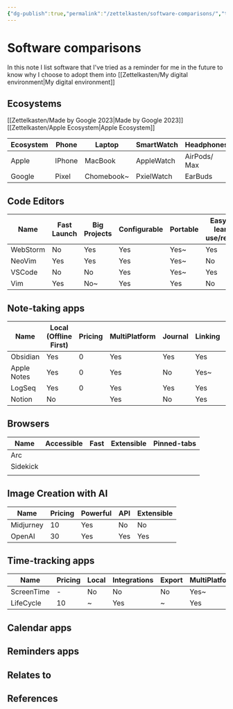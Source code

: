 ```yaml
---
{"dg-publish":true,"permalink":"/zettelkasten/software-comparisons/","title":"Software comparisons","tags":["status/todo","core/tech"],"noteIcon":"","created":"2023-10-08T14:34:06.039+01:00","updated":"2023-10-26T11:18:53.330+01:00"}
---
```



# Software comparisons

In this note I list software that I've tried as a reminder for me in the future to know why I choose to adopt them into [[Zettelkasten/My digital environment\|My digital environment]]

## Ecosystems
[[Zettelkasten/Made by Google 2023\|Made by Google 2023]]
[[Zettelkasten/Apple Ecosystem\|Apple Ecosystem]]

| Ecosystem | Phone  | Laptop      | SmartWatch | Headphones   |
| --------- | ------ | ----------- | ---------- | ------------ |
| Apple     | IPhone | MacBook     | AppleWatch | AirPods/ Max |
| Google    | Pixel  | Chomebook~ | PxielWatch | EarBuds      |


## Code Editors

| Name     | Fast Launch | Big Projects | Configurable | Portable | Easy to learn use/reuse |
| -------- | ----------- | ------------ | ------------ | -------- | ----------------------- |
| WebStorm | No          | Yes          | Yes          | Yes~     | Yes                     |
| NeoVim   | Yes         | Yes          | Yes          | Yes~     | No                      |
| VSCode   | No          | No           | Yes          | Yes~     | Yes                     |
| Vim      | Yes         | No~          | Yes          | Yes      | No                      |


## Note-taking apps

| Name        | Local (Offline First) | Pricing | MultiPlatform | Journal | Linking | Task Management | Drawings | Extensibility |
| ----------- | --------------------- | ------- | ------------- | ------- | ------- | --------------- | -------- | ------------- |
| Obsidian    | Yes                   | 0       | Yes           | Yes     | Yes     | ~               | Yes      | Yes           |
| Apple Notes | Yes                   | 0       | Yes           | No      | Yes~    | No              | Yes      | No            |
| LogSeq      | Yes                   | 0       | Yes           | Yes     | Yes     | Yes             | Yes      | YEs           |
| Notion      | No                    |         | Yes           | No      | Yes     | No              | No       | Yes              |


## Browsers
| Name     | Accessible | Fast | Extensible | Pinned-tabs |
| -------- | ---------- | ---- | ---------- | ----------- |
| Arc      |            |      |            |             |
| Sidekick |            |      |            |             |
|          |            |      |            |             |
## Image Creation with AI
| Name      | Pricing | Powerful | API | Extensible   |
| --------- | ------- | -------- | --- | ------------ |
| Midjurney | 10      | Yes      | No  | No |
| OpenAI    | 30      | Yes      | Yes | Yes          |

## Time-tracking apps

| Name       | Pricing | Local | Integrations | Export | MultiPlatform |
| ---------- | ------- | ----- | ------------ | ------ | ------------- |
| ScreenTime | -       | No    | No           | No     | Yes~          |
| LifeCycle  | 10      | ~     | Yes          | ~      | Yes              |



## Calendar apps

## Reminders apps



## Relates to
## References
